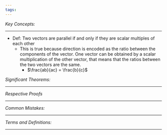 ```yaml
---
tags:
---
```

*Key Concepts:*
___
- Def: Two vectors are parallel if and only if they are scalar multiples of each other
	- This is true because direction is encoded as the ratio between the components of the vector. One vector can be obtained by a scalar multiplication of the other vector, that means that the ratios between the two vectors are the same.
		- $\frac{ab}{ac} = \frac{b}{c}$ 

*Significant Theorems:*
___

*Respective Proofs*
___

*Common Mistakes:*
___

*Terms and Definitions:*
___

